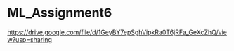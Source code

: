 # ML_Assignment6
https://drive.google.com/file/d/1GeyBY7epSghVipkRa0T6jRFa_GeXcZhQ/view?usp=sharing

